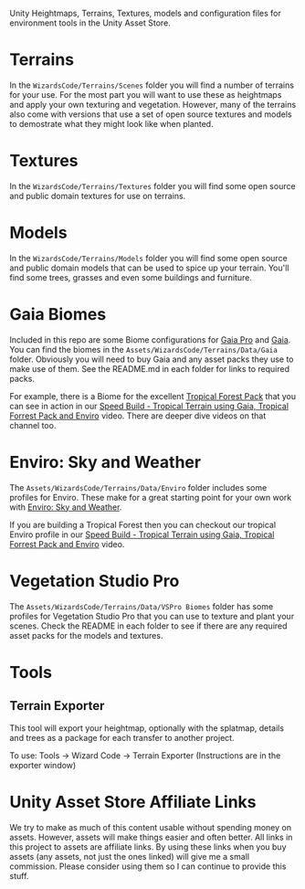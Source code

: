 Unity Heightmaps, Terrains, Textures, models and configuration files for environment tools in the Unity Asset Store.

# Terrains

In the `WizardsCode/Terrains/Scenes` folder you will find a number of terrains for your use. For the most part you will want to use these as heightmaps and apply your own texturing and vegetation. However, many of the terrains also come with versions that use a set of open source textures and models to demostrate what they might look like when planted.

# Textures

In the `WizardsCode/Terrains/Textures` folder you will find some open source and public domain textures for use on terrains.

# Models

In the `WizardsCode/Terrains/Models` folder you will find some open source and public domain models that can be used to spice up your terrain. You'll find some trees, grasses and even some buildings and furniture.

# Gaia Biomes

Included in this repo are some Biome configurations for [Gaia Pro](http://bit.ly/GaiaProAsset) and [Gaia](https://bit.ly/Gaia2Unity). You can find the biomes in the `Assets/WizardsCode/Terrains/Data/Gaia` folder. Obviously you will need to buy Gaia and any asset packs they use to make use of them. See the README.md in each folder for links to required packs.

For example, there is a Biome for the excellent [Tropical Forest Pack](https://bit.ly/UnityTFP) that you can see in action in our [Speed Build - Tropical Terrain using Gaia, Tropical Forrest Pack and Enviro](https://youtu.be/zciz3ZLNjJk) video. There are deeper dive videos on that channel too.

# Enviro: Sky and Weather

The `Assets/WizardsCode/Terrains/Data/Enviro` folder includes some profiles for Enviro. These make for a great starting point for your own work with [Enviro: Sky and Weather](https://bit.ly/UnityEnviro).

If you are building a Tropical Forest then you can checkout our tropical Enviro profile in our [Speed Build - Tropical Terrain using Gaia, Tropical Forrest Pack and Enviro](https://youtu.be/zciz3ZLNjJk) video.

# Vegetation Studio Pro

The `Assets/WizardsCode/Terrains/Data/VSPro Biomes` folder has some profiles for Vegetation Studio Pro that you can use to texture and plant your scenes. Check the README in each folder to see if there are any required asset packs for the models and textures.

# Tools

## Terrain Exporter

This tool will export your heightmap, optionally with the splatmap, details and trees as a package for each transfer to another project.

To use: Tools -> Wizard Code -> Terrain Exporter (Instructions are in the exporter window)

# Unity Asset Store Affiliate Links

We try to make as much of this content usable without spending money on assets. However, assets will make things easier and often better. All links in this project to assets are affiliate links. By using these links when you buy assets (any assets, not just the ones linked) will give me a small commission. Please consider using them so I can continue to provide this stuff.